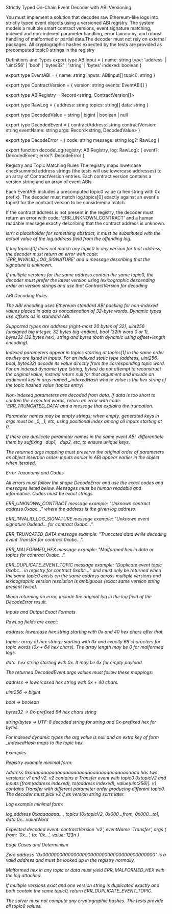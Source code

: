 Strictly Typed On-Chain Event Decoder with ABI Versioning

You must implement a solution that decodes raw Ethereum-like logs into strictly typed event objects using a versioned ABI registry. The system models a multiple smart contract versions, event signature matching, indexed and non-indexed parameter handling, error taxonomy, and robust handling of malformed or partial data.The decoder must not rely on external packages. All cryptographic hashes expected by the tests are provided as precomputed topic0 strings in the registry

Definitions and Types
export type ABIInput = {
name: string
type: 'address' | 'uint256' | 'bool' | 'bytes32' | 'string' | 'bytes'
indexed: boolean
}

export type EventABI = {
name: string
inputs: ABIInput[]
topic0: string
}

export type ContractVersion = {
version: string
events: EventABI[]
}

export type ABIRegistry = Record<string, ContractVersion[]>

export type RawLog = {
address: string
topics: string[]
data: string
}

export type DecodedValue = string | bigint | boolean | null

export type DecodedEvent = {
contractAddress: string
contractVersion: string
eventName: string
args: Record<string, DecodedValue>
}

export type DecodeError = {
code: string
message: string
log?: RawLog
}

export function decodeLog(registry: ABIRegistry, log: RawLog): { event?: DecodedEvent; error?: DecodeError }

Registry and Topic Matching Rules
The registry maps lowercase checksummed address strings (the tests will use lowercase addresses) to an array of ContractVersion entries. Each contract version contains a version string and an array of event ABIs.

Each EventABI includes a precomputed topic0 value (a hex string with 0x prefix). The decoder must match log.topics[0] exactly against an event's topic0 for the contract version to be considered a match.

If the contract address is not present in the registry, the decoder must return an error with code: 'ERR_UNKNOWN_CONTRACT' and a human readable message exactly describing that the contract address is unknown.

<address> isn’t a placeholder for something abstract, it must be substituted with the actual value of the log.address field from the offending log.

If log.topics[0] does not match any topic0 in any version for that address, the decoder must return an error with code: 'ERR_INVALID_LOG_SIGNATURE' and a message describing that the signature is unknown.

If multiple versions for the same address contain the same topic0, the decoder must prefer the latest version using lexicographic descending order on version strings and use that ContractVersion for decoding

ABI Decoding Rules

The ABI encoding uses Ethereum standard ABI packing for non-indexed values placed in data as concatenation of 32-byte words. Dynamic types use offsets as in standard ABI.

Supported types are address (right-most 20 bytes of 32), uint256 (unsigned big integer, 32 bytes big-endian), bool (32th word 0 or 1), bytes32 (32 bytes hex), string and bytes (both dynamic using offset+length encoding).

Indexed parameters appear in topics starting at topics[1] in the same order as they are listed in inputs. For an indexed static type (address, uint256, bool, bytes32) decode its value directly from the corresponding topic word. For an indexed dynamic type (string, bytes) do not attempt to reconstruct the original value; instead return null for that argument and include an additional key in args named <paramName>_indexedHash whose value is the hex string of the topic hashed value (topics entry).

Non-indexed parameters are decoded from data. If data is too short to contain the expected words, return an error with code: 'ERR_TRUNCATED_DATA' and a message that explains the truncation.

Parameter names may be empty strings; when empty, generated keys in args must be _0, _1, etc, using positional index among all inputs starting at 0.

If there are duplicate parameter names in the same event ABI, differentiate them by suffixing _dup1, _dup2, etc, to ensure unique keys.

The returned args mapping must preserve the original order of parameters as object insertion order: inputs earlier in ABI appear earlier in the object when iterated.

Error Taxonomy and Codes

All errors must follow the shape DecodeError and use the exact codes and messages listed below. Messages must be human readable and informative. Codes must be exact strings.

ERR_UNKNOWN_CONTRACT message example: "Unknown contract address 0xabc..." where the address is the given log.address.

ERR_INVALID_LOG_SIGNATURE message example: "Unknown event signature 0xdead... for contract 0xabc...".

ERR_TRUNCATED_DATA message example: "Truncated data while decoding event Transfer for contract 0xabc...".

ERR_MALFORMED_HEX message example: "Malformed hex in data or topics for contract 0xabc...".

ERR_DUPLICATE_EVENT_TOPIC message example: "Duplicate event topic 0xabc... in registry for contract 0xabc..." and must only be returned when the same topic0 exists on the same address across multiple versions and lexicographic version resolution is ambiguous (exact same version string present twice).

When returning an error, include the original log in the log field of the DecodeError result.

Inputs and Output Exact Formats

RawLog fields are exact:

address: lowercase hex string starting with 0x and 40 hex chars after that.

topics: array of hex strings starting with 0x and exactly 66 characters for topic words (0x + 64 hex chars). The array length may be 0 for malformed logs.

data: hex string starting with 0x. It may be 0x for empty payload.

The returned DecodedEvent.args values must follow these mappings:

address -> lowercased hex string with 0x + 40 chars.

uint256 -> bigint

bool -> boolean

bytes32 -> 0x-prefixed 64 hex chars string

string/bytes -> UTF-8 decoded string for string and 0x-prefixed hex for bytes.

For indexed dynamic types the arg value is null and an extra key of form <name>_indexedHash maps to the topic hex.

Examples

Registry example minimal form:

Address 0xaaaaaaaaaaaaaaaaaaaaaaaaaaaaaaaaaaaaaaaa has two versions: v1 and v2. v2 contains a Transfer event with topic0 0xtopicV2 and inputs [from(address indexed), to(address indexed), value(uint256)]. v1 contains Transfer with different parameter order producing different topic0. The decoder must pick v2 if its version string sorts later.

Log example minimal form:

log.address 0xaaaaaaaa..., topics [0xtopicV2, 0x000...from, 0x000...to], data 0x...valueWord

Expected decoded event: contractVersion 'v2', eventName 'Transfer', args { from: '0x...', to: '0x...', value: 123n }

Edge Cases and Determinism

Zero address "0x0000000000000000000000000000000000000000" is a valid address and must be looked up in the registry normally.

Malformed hex in any topic or data must yield ERR_MALFORMED_HEX with the log attached.

If multiple versions exist and one version string is duplicated exactly and both contain the same topic0, return ERR_DUPLICATE_EVENT_TOPIC.

The solver must not compute any cryptographic hashes. The tests provide all topic0 values.
